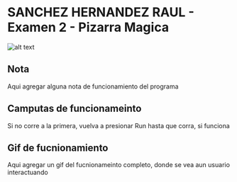 SANCHEZ HERNANDEZ RAUL - Examen 2 - Pizarra Magica
======
![alt text](ReadmeAssets/examen-bob.gif "Examen Bob")

## Nota
Aqui agregar alguna nota de funcionamiento del programa

## Camputas de funcionameinto
Si no corre a la primera, vuelva a presionar Run hasta que corra, si funciona

## Gif de fucnionamiento
Aqui agregar un gif del fucnionameinto completo, donde se vea aun usuario interactuando 